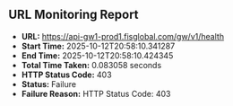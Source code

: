 ## URL Monitoring Report

- **URL:** https://api-gw1-prod1.fisglobal.com/gw/v1/health
- **Start Time:** 2025-10-12T20:58:10.341287
- **End Time:** 2025-10-12T20:58:10.424345
- **Total Time Taken:** 0.083058 seconds
- **HTTP Status Code:** 403
- **Status:** Failure
- **Failure Reason:** HTTP Status Code: 403
